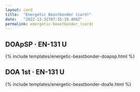 ```yaml
---
layout: card
title:  "Energetic Beastbonder (card)"
date:   "2022-12-31T07:35:19.466Z"
permalink: energetic-beastbonder_(card)
---
```


## DOApSP &middot; EN-131 U

{% include templates/energetic-beastbonder-doapsp.html %}


## DOA 1st &middot; EN-131 U

{% include templates/energetic-beastbonder-doa1e.html %}
